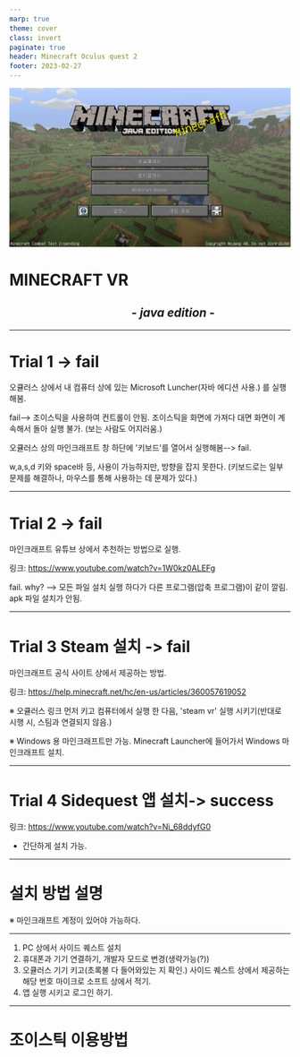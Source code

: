 ```yaml
---
marp: true
theme: cover
class: invert
paginate: true
header: Minecraft Oculus quest 2
footer: 2023-02-27
---
```

![bg opacity:0.12](./minecraft/minecraft_wallpaper.webp)
<!--_color: rgb(170,90,70)-->
# <!--fit--> MINECRAFT VR
## &nbsp;&nbsp;&nbsp;&nbsp;&nbsp;&nbsp;&nbsp;&nbsp;&nbsp;&nbsp;&nbsp;&nbsp;&nbsp;&nbsp;&nbsp;&nbsp;&nbsp;&nbsp;&nbsp;&nbsp;&nbsp;&nbsp;&nbsp;&nbsp;&nbsp;&nbsp;&nbsp;&nbsp;&nbsp;&nbsp;&nbsp;&nbsp;&nbsp;&nbsp;&nbsp;&nbsp;&nbsp;&nbsp;&nbsp;&nbsp;&nbsp;&nbsp;&nbsp; - _java edition_ -

---

# Trial 1 -> fail

오큘러스 상에서 내 컴퓨터 상에 있는 Microsoft Luncher(자바 에디션 사용.)
를 실행해봄.

fail--> 조이스틱을 사용하여 컨트롤이 안됨. 
조이스틱을 화면에 가져다 대면 
화면이 계속해서 돌아 실행 불가.
(보는 사람도 어지러움.)

오큘러스 상의 마인크래프트 창 하단에 '키보드'를 열어서 실행해봄--> fail.

w,a,s,d 키와 space바 등, 사용이 가능하지만, 방향을 잡지 못한다.
(키보드로는 일부 문제를 해결하나, 마우스를 통해 사용하는 데 문제가 있다.)

---

# Trial 2 -> fail

마인크래프트 유튜브 상에서 추천하는 방법으로 실행.

링크: https://www.youtube.com/watch?v=1W0kz0ALEFg

fail.
why? --> 모든 파일 설치 실행 하다가 다른 프로그램(압축 프로그램)이 같이 깔림. 
apk 파일 설치가 안됨. 


---

# Trial 3 Steam 설치 -> fail

마인크래프트 공식 사이트 상에서 제공하는 방법.

링크: https://help.minecraft.net/hc/en-us/articles/360057619052

※ 오큘러스 링크 먼저 키고 컴퓨터에서 실행 한 다음, 'steam vr' 실행 시키기(반대로 시행 시, 스팀과 연결되지 않음.)

※ Windows 용 마인크래프트만 가능.
Minecraft Launcher에 들어가서 
Windows 마인크래프트 설치.

---

# Trial 4 Sidequest 앱 설치-> success



링크: https://www.youtube.com/watch?v=Ni_68ddyfG0

- 간단하게 설치 가능.

---

# 설치 방법 설명
※ 마인크래프트 계정이 있어야 가능하다.

---

1. PC 상에서 사이드 퀘스트 설치
2. 휴대폰과 기기 연결하기, 개발자 모드로 변경(생략가능(?)) 
3. 오큘러스 기기 키고(초록불 다 들어와있는 지 확인.) 사이드 퀘스트 상에서 제공하는 해당 번호 마이크로 소프트 상에서 적기.
4. 앱 실행 시키고 로그인 하기.


---

# 조이스틱 이용방법